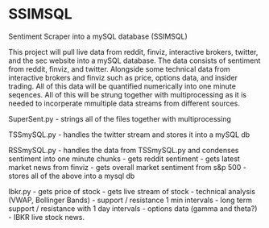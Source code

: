# SSIMSQL
Sentiment Scraper into a mySQL database (SSIMSQL)

This project will pull live data from reddit, finviz, interactive brokers, 
twitter, and the sec website into a mySQL database. The data consists of
sentiment from reddit, finviz, and twitter. Alongside some technical data 
from interactive brokers and finviz such as price, options data, and insider
trading. All of this data will be quantified numerically into one minute 
seqences. All of this will be strung together with multiprocessing as
it is needed to incorperate mmultiple data streams from different sources.


SuperSent.py - strings all of the files together with multiprocessing

TSSmySQL.py - handles the twitter stream and stores it into a mySQL db

RSSmySQL.py - handles the data from TSSmySQL.py and condenses sentiment into
              one minute chunks
            - gets reddit sentiment
            - gets latest market news from finviz
            - gets overall market sentiment from s&p 500
            - stores all of the above into a mysql db
            
Ibkr.py - gets price of stock
        - gets live stream of stock
        - technical analysis (VWAP, Bollinger Bands)
        - support / resistance 1 min intervals
        - long term support / resistance with 1 day intervals
        - options data (gamma and theta?)
        - IBKR live stock news.
